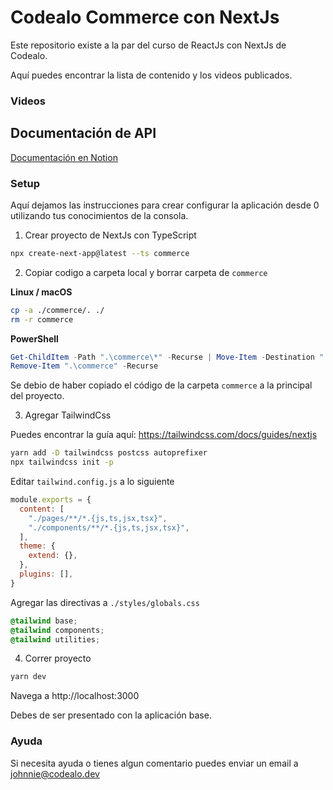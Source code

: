 # Codealo Commerce con NextJs

Este repositorio existe a la par del curso de ReactJs con NextJs de Codealo.

Aquí puedes encontrar la lista de contenido y los videos publicados.

### Videos

## Documentación de API

[Documentación en Notion](https://www.notion.so/codealodev/Codealo-Commerce-API-Docs-8a648b5f6f774e9eb87b7b5e729e3901)

### Setup

Aquí dejamos las instrucciones para crear configurar la aplicación desde 0 utilizando tus conocimientos de la consola.

1. Crear proyecto de NextJs con TypeScript

```bash
npx create-next-app@latest --ts commerce
```

2. Copiar codigo a carpeta local y borrar carpeta de `commerce`

**Linux / macOS**

```bash
cp -a ./commerce/. ./
rm -r commerce
```

**PowerShell**

```powershell
Get-ChildItem -Path ".\commerce\*" -Recurse | Move-Item -Destination ".\"
Remove-Item ".\commerce" -Recurse
```

Se debio de haber copiado el código de la carpeta `commerce` a la principal del proyecto.

3. Agregar TailwindCss

Puedes encontrar la guía aquí: https://tailwindcss.com/docs/guides/nextjs

```bash
yarn add -D tailwindcss postcss autoprefixer
npx tailwindcss init -p
```

Editar `tailwind.config.js` a lo siguiente

```javascript
module.exports = {
  content: [
    "./pages/**/*.{js,ts,jsx,tsx}",
    "./components/**/*.{js,ts,jsx,tsx}",
  ],
  theme: {
    extend: {},
  },
  plugins: [],
}
```

Agregar las directivas a `./styles/globals.css`

```css
@tailwind base;
@tailwind components;
@tailwind utilities;
```

4. Correr proyecto

```bash
yarn dev
```

Navega a http://localhost:3000

Debes de ser presentado con la aplicación base.


### Ayuda

Si necesita ayuda o tienes algun comentario puedes enviar un email a johnnie@codealo.dev